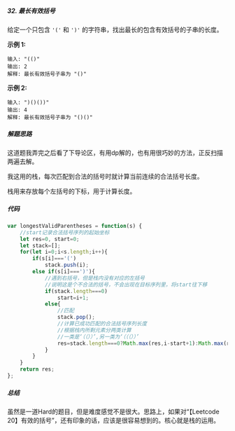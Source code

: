 ##### 32.  最长有效括号

给定一个只包含 `'('` 和 `')'` 的字符串，找出最长的包含有效括号的子串的长度。

**示例 1:**

```
输入: "(()"
输出: 2
解释: 最长有效括号子串为 "()"
```

**示例 2:**

```
输入: ")()())"
输出: 4
解释: 最长有效括号子串为 "()()"
```



##### 解题思路

这道题我弄完之后看了下导论区，有用dp解的，也有用很巧妙的方法，正反扫描两遍去解。

我这用的栈，每次匹配到合法的括号时就计算当前连续的合法括号长度。

栈用来存放每个左括号的下标，用于计算长度。



##### 代码

```javascript
var longestValidParentheses = function(s) {
  	//start记录合法括号序列的起始坐标
    let res=0, start=0;
    let stack=[];
    for(let i=0;i<s.length;i++){
        if(s[i]==='(')
            stack.push(i);
        else if(s[i]===')'){
          	//遇到右括号，但是栈内没有对应的左括号
          	//说明这是个不合法的括号，不会出现在目标序列里，将start往下移
            if(stack.length===0)
                start=i+1;
            else{
              	//匹配
                stack.pop();
              	//计算已成功匹配的合法括号序列长度
              	//根据栈内所剩元素分两类计算
              	//一类是‘（（））’,另一类为‘（（（））’
                res=stack.length===0?Math.max(res,i-start+1):Math.max(res,i-stack[stack.length-1]);
            }
        }
    }
    return res;
};
```



##### 总结

虽然是一道Hard的题目，但是难度感觉不是很大。思路上，如果对“【Leetcode 20】有效的括号”，还有印象的话，应该是很容易想到的。核心就是栈的运用。
